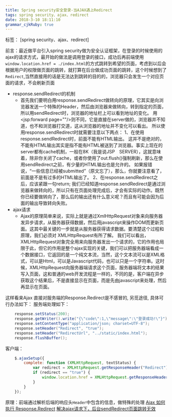 ```yaml
---
title: Spring security安全登录-当AJAX遇上Redirect
tags: spring security、ajax、redirect
date: 2018-3-10 18:11:10
grammar_cjkRuby: true
---
```

标签： [spring security、ajax、redirect]

前言：最近做平台引入spring security做为安全认证框架，在登录的时候使用的ajax的请求方式，最开始的做法是调用登录的接口，成功后再前端使用`window.location.href = ./index.html`的方式跳转到希望的页面，考虑到以后会根据用户的权限做页面的跳转，就打算在后台做成功页面的跳转，这个时候想到了`Redirect`,当然直接用的话是无法达到跳转的目的的，浏览器只会发生一个对应页面的请求，不会刷新页面
* response.sendRedirect的机制
	* 首先我们要明白用response.sendRedirect做转向的原理，它其实是向浏览器发送一个特殊的Header，然后由浏览器来做转向，转到指定的页面，所以用sendRedirect时，浏览器的地址栏上可以看到地址的变化。
用<jsp:forward page=""/>则不同，它是直接在server做的，浏览器并不知道，也不和浏览器打交道，这从浏览器的地址并不变化可以看出。
所以使用response.sendRedirect时就需要注意以下两点：
1、在使用response.sendRedirect时，前面不能有HTML输出。
这并不是绝对的，不能有HTML输出其实是指不能有HTML被送到了浏览器。事实上现在的server都有cache机制，一般在8K（我是说JSP　SERVER），这就意味着，除非你关闭了cache，或者你使用了out.flush()强制刷新，那么在使用sendRedirect之前，有少量的HTML输出也是允许的。
如果报错说，“一些信息已经被submitted”（原文忘了），那么，你就要注意看了，前面是不是有过多的HTML输出了。
2、在response.sendRedirect之后，应该紧跟一句return;
我们已经知道response.sendRedirect是通过浏览器来做转向的，所以只有在页面处理完成后，才会有实际的动作。既然你已经要做转向了，那么后的输出还有什么意义呢？而且有可能会因为后面的输出导致转向失败。
* ajax请求
	*  Ajax的原理简单来说，实际上就是通过XmlHttpRequest对象来向服务器发异步请求，从服务器获得数据，然后用javascript来操作DOM而更新页面。这其中最关键的一步就是从服务器获得请求数据。要清楚这个过程和原理，我们必须对 XMLHttpRequest有所了解。 
    我们可以看出，XMLHttpRequest对象完全用来向服务器发出一个请求的，它的作用也局限于此，但它的作用是整个ajax实现的关键，我们可以把服务器端看成一个数据接口，它返回的是一个纯文本流，当然，这个文本流可以是XML格式，可以是Html，可以是Javascript代码，也可以只是一个字符串。这时候，XMLHttpRequest向服务器端请求这个页面，服务器端将文本的结果写入页面，这和普通的web开发流程是一样的，不同的是，客户端在异步获取这个结果后，不是直接显示在页面，而是先由javascript来处理，然后再显示在页面。
	
这样看来Ajax 直接对服务端的Response.Redirect是不感冒的, 另觅途径, 具体可行办法如下：
服务端处理如下：
```java
	response.setStatus(200);
	response.getWriter().write("{\"code\":1,\"message\":\"登录成功!\"}");
	response.setContentType("application/json; charset=UTF-8");
	response.setHeader("Redirect", "true");
	response.setHeader("RedirectUrl", "../static/index.html");
	response.flushBuffer();
```
客户端：
```javascript
	$.ajaxSetup({
		complete: function (XMLHttpRequest, textStatus) {
			var redirect = XMLHttpRequest.getResponseHeader("Redirect");
			if (redirect == "true") {
				window.location.href = XMLHttpRequest.getResponseHeader("RedirectUrl");
			}
		}
	});
```
原理：前端通过解析后端的响应头`Header`中包含的信息，做特殊的处理
[Ajax 如何执行 Response.Redirect][1]
[解决ajax请求下，后台sendRedirect页面跳转无效][2]


  [1]: https://www.cnblogs.com/yipeng-yu/p/7850389.html
  [2]: http://blog.csdn.net/jazywoo123/article/details/7981791
